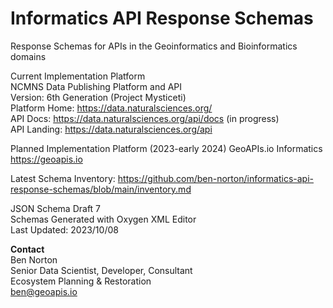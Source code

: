 # Informatics API Response Schemas
Response Schemas for APIs in the Geoinformatics and Bioinformatics domains

Current Implementation Platform  
NCMNS Data Publishing Platform and API  
Version: 6th Generation (Project Mysticeti)  
Platform Home: https://data.naturalsciences.org/  
API Docs: https://data.naturalsciences.org/api/docs  (in progress)  
API Landing: https://data.naturalsciences.org/api  

Planned Implementation Platform (2023-early 2024)
GeoAPIs.io Informatics
https://geoapis.io

Latest Schema Inventory: https://github.com/ben-norton/informatics-api-response-schemas/blob/main/inventory.md

JSON Schema Draft 7  
Schemas Generated with Oxygen XML Editor  
Last Updated: 2023/10/08

**Contact**  
Ben Norton  
Senior Data Scientist, Developer, Consultant  
Ecosystem Planning & Restoration  
ben@geoapis.io  


